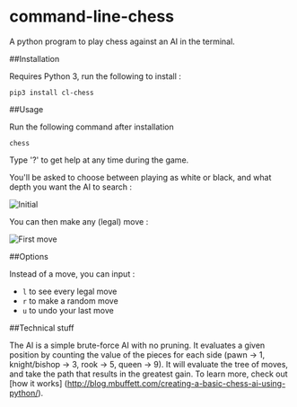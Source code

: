 command-line-chess
==================

A python program to play chess against an AI in the terminal.

##Installation

Requires Python 3, run the following to install :
  
    pip3 install cl-chess

##Usage

Run the following command after installation
  
    chess

Type '?' to get help at any time during the game.

You'll be asked to choose between playing as white or black, and what depth you want the AI to search :

![Initial](http://i.imgur.com/PSS7csc.png)

You can then make any (legal) move :

![First move](http://i.imgur.com/AsXhhvC.png)

##Options

Instead of a move, you can input :

* `l` to see every legal move
* `r` to make a random move
* `u` to undo your last move

##Technical stuff

The AI is a simple brute-force AI with no pruning. It evaluates a given position by counting the value of the pieces for each side (pawn -> 1, knight/bishop -> 3, rook -> 5, queen -> 9). It will evaluate the tree of moves, and take the path that results in the greatest gain. To learn more, check out [how it works] (http://blog.mbuffett.com/creating-a-basic-chess-ai-using-python/).

